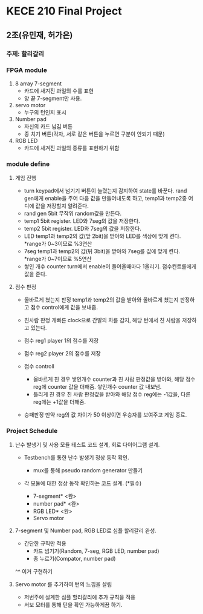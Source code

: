 # KECE 210 Final Project
## 2조(유민재, 허가은)
### 주제: 할리갈리
### FPGA module
1. 8 array 7-segment
	- 카드에 새겨진 과일의 수를 표현
	- 양 끝 7-segment만 사용.
2. servo motor
	- 누구의 턴인지 표시
3. Number pad
	- 자신의 카드 넘김 버튼
	- 종 치기 버튼(각자, 서로 같은 버튼을 누르면 구분이 안되기 때문)
4. RGB LED
	- 카드에 새겨진 과일의 종류를 표현하기 위함


### module define
1. 게임 진행
	- turn
		keypad에서 넘기기 버튼이 눌렸는지 감지하여 state를 바꾼다. rand gen에게 enable을 주어 다음 값을 만들어내도록 하고, temp1과 temp2중 어디에 값을 저장할지 알려준다.
	- rand gen
		5bit 무작위 random값을 만든다.
	- temp1
		5bit register. LED와 7seg의 값을 저장한다.
	- temp2
		5bit register. LED와 7seg의 값을 저장한다.
	- LED
		temp1과 temp2의 값(앞 2bit)을 받아와 LED를 색상에 맞게 켠다. *range가 0~3이므로 %3연산
	- 7seg 
		temp1과 temp2의 값(뒤 3bit)을 받아와 7seg를 값에 맞게 켠다. *range가 0~7이므로 %5연산
	- 쌓인 개수 counter
		turn에서 enable이 들어올때마다 1올리기. 점수컨트롤에게 값을 준다.

2. 점수 판정
	- 올바르게 쳤는지 판정
		temp1과 temp2의 값을 받아와 올바르게 쳤는지 판정하고 점수 control에게 값을 보내줌.
	- 친사람 판정
		개빠른 clock으로 간발의 차를 감지, 해당 턴에서 친 사람을 저장하고 있는다.
	- 점수 reg1
		player 1의 점수를 저장
	- 점수 reg2
		player 2의 점수를 저장
	- 점수 controll
		- 올바르게 친 경우
			쌓인개수 counter과 친 사람 판정값을 받아와, 해당 점수 reg에 counter 값을 더해줌. 쌓인개수 counter 값 내보냄.
		- 틀리게 친 경우
			친 사람 판정값을 받아와 해당 점수 reg에는 -1값을, 다른 reg에는 +1값을 더해줌.

	- 승패판정
		만약 reg의 값 차이가 50 이상이면 우승자를 보여주고 게임 종료.

### Project Schedule
1. 난수 발생기 및 사용 모듈 테스트 코드 설계, 회로 다이어그램 설계.
	- Testbench를 통한 난수 발생기 정상 동작 확인.
		- mux를 통해 pseudo random generator 만들기

	- 각 모듈에 대한 정상 동작 확인하는 코드 설계. (*필수)
		- 7-segment* <완>
		- number pad* <완>
		- RGB LED* <완>
		- Servo motor
2. 7-segment 및 Number pad, RGB LED로 심플 할리갈리 완성.
	- 간단한 규칙만 적용
		- 카드 넘기기(Random, 7-seg, RGB LED, number pad)
		- 종 누르기(Compator, number pad)
	
	^^ 이거 구현하기

	
3. Servo motor 를 추가하여 턴의 느낌을 살림
	- 저번주에 설계한 심플 할리갈리에 추가 규칙을 적용
	- 서보 모터를 통해 턴을 확인 가능하게끔 하기.
